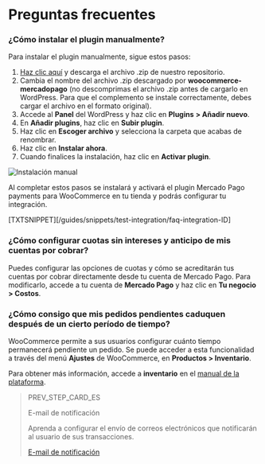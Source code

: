 # Preguntas frecuentes 

### ¿Cómo instalar el plugin manualmente?

Para instalar el plugin manualmente, sigue estos pasos: 

1. [Haz clic aquí](https://github.com/mercadopago/cart-woocommerce/archive/master.zip) y descarga el archivo .zip de nuestro repositorio.
2. Cambia el nombre del archivo .zip descargado por **woocommerce-mercadopago** (no descomprimas el archivo .zip antes de cargarlo en WordPress. Para que el complemento se instale correctamente, debes cargar el archivo en el formato original).
3. Accede al **Panel** del WordPress y haz clic en **Plugins** **> Añadir nuevo**.
4. En **Añadir plugins**, haz clic en **Subir plugin**.
5. Haz clic en **Escoger archivo** y selecciona la carpeta que acabas de renombrar.
6. Haz clic en **Instalar ahora**.
7. Cuando finalices la instalación, haz clic en **Activar plugin**.

![Instalación manual](/images/woocomerce/es_manual_install_01.gif)

Al completar estos pasos se instalará y activará el plugin Mercado Pago payments para WooCommerce en tu tienda y podrás configurar tu integración.

[TXTSNIPPET][/guides/snippets/test-integration/faq-integration-ID]

### ¿Cómo configurar cuotas sin intereses y anticipo de mis cuentas por cobrar?

Puedes configurar las opciones de cuotas y cómo se acreditarán tus cuentas por cobrar directamente desde tu cuenta de Mercado Pago. Para modificarlo, accede a tu cuenta de **Mercado Pago** y haz clic en **Tu negocio > Costos**.

### ¿Cómo consigo que mis pedidos pendientes caduquen después de un cierto período de tiempo?

WooCommerce permite a sus usuarios configurar cuánto tiempo permanecerá pendiente un pedido. Se puede acceder a esta funcionalidad a través del menú **Ajustes** de WooCommerce, en **Productos > Inventario**. 

Para obtener más información, accede a **inventario** en el [manual de la plataforma](https://docs.woocommerce.com/document/preguntas-frecuentes-sobre-woocommerce-bookings/).

> PREV_STEP_CARD_ES
>
> E-mail de notificación
>
> Aprenda a configurar el envío de correos electrónicos que notificarán al usuario de sus transacciones.
>
> [E-mail de notificación](https://www.mercadopago[FAKER][URL][DOMAIN]/developers/pt/guides/woocommerce/notification-email)